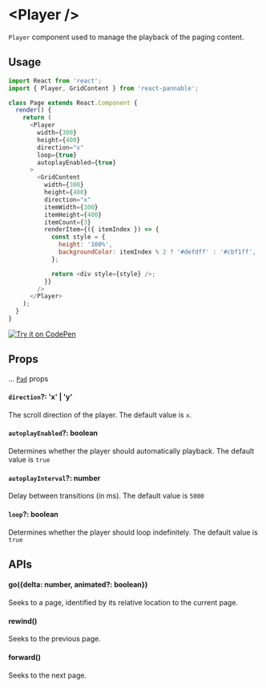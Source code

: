 # \<Player />

`Player` component used to manage the playback of the paging content.

## Usage

```js
import React from 'react';
import { Player, GridContent } from 'react-pannable';

class Page extends React.Component {
  render() {
    return (
      <Player
        width={300}
        height={400}
        direction="x"
        loop={true}
        autoplayEnabled={true}
      >
        <GridContent
          width={300}
          height={400}
          direction="x"
          itemWidth={300}
          itemHeight={400}
          itemCount={3}
          renderItem={({ itemIndex }) => {
            const style = {
              height: '100%',
              backgroundColor: itemIndex % 2 ? '#defdff' : '#cbf1ff',
            };

            return <div style={style} />;
          }}
        />
      </Player>
    );
  }
}
```

[![Try it on CodePen](https://img.shields.io/badge/CodePen-Run-blue.svg?logo=CodePen)](https://codepen.io/cztflove/pen/qwvNLp)

## Props

... [`Pad`](pad.md) props

#### `direction`?: 'x' | 'y'

The scroll direction of the player. The default value is `x`.

#### `autoplayEnabled`?: boolean

Determines whether the player should automatically playback. The default value is `true`

#### `autoplayInterval`?: number

Delay between transitions (in ms). The default value is `5000`

#### `loop`?: boolean

Determines whether the player should loop indefinitely. The default value is `true`

## APIs

#### go({delta: number, animated?: boolean})

Seeks to a page, identified by its relative location to the current page.

#### rewind()

Seeks to the previous page.

#### forward()

Seeks to the next page.
